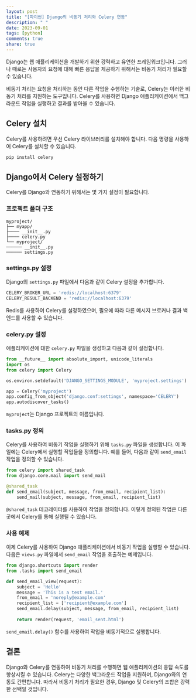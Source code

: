 ```yaml
---
layout: post
title: "[파이썬] Django의 비동기 처리와 Celery 연동"
description: " "
date: 2023-09-01
tags: [python]
comments: true
share: true
---
```


Django는 웹 애플리케이션을 개발하기 위한 강력하고 유연한 프레임워크입니다. 그러나 때로는 사용자의 요청에 대해 빠른 응답을 제공하기 위해서는 비동기 처리가 필요할 수 있습니다. 

비동기 처리는 요청을 처리하는 동안 다른 작업을 수행하는 기술로, Celery는 이러한 비동기 처리를 지원하는 도구입니다. Celery를 사용하면 Django 애플리케이션에서 백그라운드 작업을 실행하고 결과를 받아올 수 있습니다.

## Celery 설치

Celery를 사용하려면 우선 Celery 라이브러리를 설치해야 합니다. 다음 명령을 사용하여 Celery를 설치할 수 있습니다.

```python
pip install celery
```

## Django에서 Celery 설정하기

Celery를 Django와 연동하기 위해서는 몇 가지 설정이 필요합니다.

### 프로젝트 폴더 구조

```
myproject/
├── myapp/
├──── __init__.py
├──── celery.py
└── myproject/
────── __init__.py
────── settings.py
```

### settings.py 설정

Django의 `settings.py` 파일에서 다음과 같이 Celery 설정을 추가합니다.

```python
CELERY_BROKER_URL = 'redis://localhost:6379'
CELERY_RESULT_BACKEND = 'redis://localhost:6379'
```

Redis를 사용하여 Celery를 설정하였으며, 필요에 따라 다른 메시지 브로커나 결과 백엔드를 사용할 수 있습니다.

### celery.py 설정

애플리케이션에 대한 `celery.py` 파일을 생성하고 다음과 같이 설정합니다.

```python
from __future__ import absolute_import, unicode_literals
import os
from celery import Celery

os.environ.setdefault('DJANGO_SETTINGS_MODULE', 'myproject.settings')

app = Celery('myproject')
app.config_from_object('django.conf:settings', namespace='CELERY')
app.autodiscover_tasks()
```

`myproject`는 Django 프로젝트의 이름입니다.

### tasks.py 정의

Celery를 사용하여 비동기 작업을 실행하기 위해 `tasks.py` 파일을 생성합니다. 이 파일에는 Celery에서 실행할 작업들을 정의합니다. 예를 들어, 다음과 같이 `send_email` 작업을 정의할 수 있습니다.

```python
from celery import shared_task
from django.core.mail import send_mail

@shared_task
def send_email(subject, message, from_email, recipient_list):
    send_mail(subject, message, from_email, recipient_list)
```

`@shared_task` 데코레이터를 사용하여 작업을 정의합니다. 이렇게 정의된 작업은 다른 곳에서 Celery를 통해 실행될 수 있습니다.

### 사용 예제

이제 Celery를 사용하여 Django 애플리케이션에서 비동기 작업을 실행할 수 있습니다. 다음은 `views.py` 파일에서 `send_email` 작업을 호출하는 예제입니다.

```python
from django.shortcuts import render
from .tasks import send_email

def send_email_view(request):
    subject = 'Hello'
    message = 'This is a test email.'
    from_email = 'noreply@example.com'
    recipient_list = ['recipient@example.com']
    send_email.delay(subject, message, from_email, recipient_list)
    
    return render(request, 'email_sent.html')
```

`send_email.delay()` 함수를 사용하여 작업을 비동기적으로 실행합니다.

## 결론

Django와 Celery를 연동하여 비동기 처리를 수행하면 웹 애플리케이션의 응답 속도를 향상시킬 수 있습니다. Celery는 다양한 백그라운드 작업을 지원하며, Django와의 연동도 간편합니다. 따라서 비동기 처리가 필요한 경우, Django 및 Celery의 조합은 강력한 선택일 것입니다.